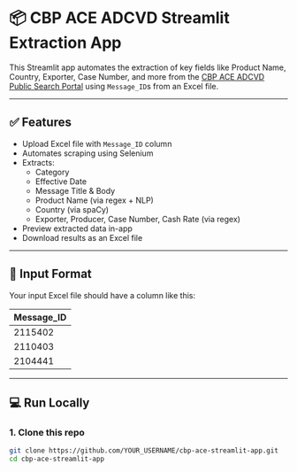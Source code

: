 # 📦 CBP ACE ADCVD Streamlit Extraction App

This Streamlit app automates the extraction of key fields like Product Name, Country, Exporter, Case Number, and more from the [CBP ACE ADCVD Public Search Portal](https://trade.cbp.dhs.gov/ace/adcvd/adcvd-public/#) using `Message_ID`s from an Excel file.

---

## ✅ Features

- Upload Excel file with `Message_ID` column
- Automates scraping using Selenium
- Extracts:
  - Category
  - Effective Date
  - Message Title & Body
  - Product Name (via regex + NLP)
  - Country (via spaCy)
  - Exporter, Producer, Case Number, Cash Rate (via regex)
- Preview extracted data in-app
- Download results as an Excel file

---

## 📁 Input Format

Your input Excel file should have a column like this:

| Message_ID |
|------------|
| 2115402    |
| 2110403    |
| 2104441    |

---

## 💻 Run Locally

### 1. Clone this repo

```bash
git clone https://github.com/YOUR_USERNAME/cbp-ace-streamlit-app.git
cd cbp-ace-streamlit-app

